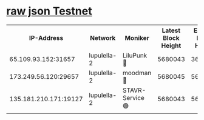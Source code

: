 [raw json Testnet](https://rpc-check.jaclalt.stavr.tech/jaclalt/rpc-jaclalt-result.json)
=

<table><tr><th>IP-Address</th><th>Network</th><th>Moniker</th><th>Latest Block Height</th><th>Earliest Block Height</th><th>Catching Up</th><th>Tx Index</th><th>Voting Power</th><th>Scan Time</th></tr><tr><td>65.109.93.152:31657</td><td>lupulella-2</td><td>LiluPunk 🔴</td><td>5680043</td><td>3688866</td><td>False</td><td>on</td><td>685033</td><td>2023-12-12T02:52:00.485955389UTC</td></tr><tr><td>173.249.56.120:29657</td><td>lupulella-2</td><td>moodman 🔴</td><td>5680045</td><td>5631101</td><td>False</td><td>off</td><td>769094</td><td>2023-12-12T02:52:06.944697294UTC</td></tr><tr><td>135.181.210.171:19127</td><td>lupulella-2</td><td>STAVR-Service 🟢</td><td>5680043</td><td>5679201</td><td>False</td><td>on</td><td>0</td><td>2023-12-12T02:52:00.163536780UTC</td></tr></table>
